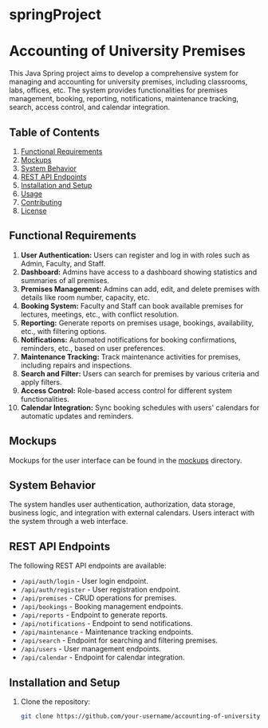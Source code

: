 # springProject
# Accounting of University Premises

This Java Spring project aims to develop a comprehensive system for managing and accounting for university premises, including classrooms, labs, offices, etc. The system provides functionalities for premises management, booking, reporting, notifications, maintenance tracking, search, access control, and calendar integration.

## Table of Contents
1. [Functional Requirements](#functional-requirements)
2. [Mockups](#mockups)
3. [System Behavior](#system-behavior)
4. [REST API Endpoints](#rest-api-endpoints)
5. [Installation and Setup](#installation-and-setup)
6. [Usage](#usage)
7. [Contributing](#contributing)
8. [License](#license)

## Functional Requirements

1. **User Authentication:** Users can register and log in with roles such as Admin, Faculty, and Staff.
2. **Dashboard:** Admins have access to a dashboard showing statistics and summaries of all premises.
3. **Premises Management:** Admins can add, edit, and delete premises with details like room number, capacity, etc.
4. **Booking System:** Faculty and Staff can book available premises for lectures, meetings, etc., with conflict resolution.
5. **Reporting:** Generate reports on premises usage, bookings, availability, etc., with filtering options.
6. **Notifications:** Automated notifications for booking confirmations, reminders, etc., based on user preferences.
7. **Maintenance Tracking:** Track maintenance activities for premises, including repairs and inspections.
8. **Search and Filter:** Users can search for premises by various criteria and apply filters.
9. **Access Control:** Role-based access control for different system functionalities.
10. **Calendar Integration:** Sync booking schedules with users' calendars for automatic updates and reminders.

## Mockups

Mockups for the user interface can be found in the [mockups]((https://drawsql.app/teams/pnu-7/diagrams/kursova)) directory.

## System Behavior

The system handles user authentication, authorization, data storage, business logic, and integration with external calendars. Users interact with the system through a web interface.

## REST API Endpoints

The following REST API endpoints are available:
- `/api/auth/login` - User login endpoint.
- `/api/auth/register` - User registration endpoint.
- `/api/premises` - CRUD operations for premises.
- `/api/bookings` - Booking management endpoints.
- `/api/reports` - Endpoint to generate reports.
- `/api/notifications` - Endpoint to send notifications.
- `/api/maintenance` - Maintenance tracking endpoints.
- `/api/search` - Endpoint for searching and filtering premises.
- `/api/users` - User management endpoints.
- `/api/calendar` - Endpoint for calendar integration.

## Installation and Setup

1. Clone the repository:
   ```bash
   git clone https://github.com/your-username/accounting-of-university-premises.git
